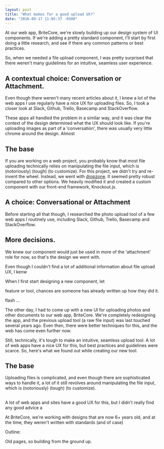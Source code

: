 ```yaml
---
layout: post
title: "What makes for a good upload UX?"
date: "2016-09-17 11:05:37 -0500"
---
```


At our web app, BriteCore, we're slowly building up our design system of UI components. If we're adding a pretty standard component, I'll start by first doing a little research, and see if there any common patterns or best practices.

So, when we needed a file upload component, I was pretty surprised that there weren't many guidelines for an intuitive, seamless user experience.

## A contextual choice: Conversation or Attachment.



Even though there weren't many recent articles about it, I knew a lot of the web apps I use regularly have a nice UX for uploading files. So, I took a closer look at Slack, Github, Trello, Basecamp and StackOverflow.

These apps all handled the problem in a similar way, and it was clear the context of the design determined what the UX should look like. If you're uploading images as part of a 'conversation', there was usually very little chrome around the design. Almost


## The base
If you are working on a web project, you probably know that most file uploading technically relies on manipulating the file input, which is (notoriously) (tough) (to customize). For this project, we didn't try and re-invent the wheel. Instead, we went with [dropzone](http://www.dropzonejs.com/). It seemed pretty robust compared to other options. We heavily modified it and created a custom component with our front-end framework, Knockout.js.

## A choice: Conversational or Attachment
Before starting all that though, I researched the photo upload tool of a few web apps I routinely use, including Slack, Github, Trello, Basecamp and StackOverflow.

## More decisions.

We knew our component would just be used in more of the 'attachment' role for now, so that's the design we went with.


Even though I couldn't find a lot of additional information about file upload UX, I kenw




When I first start designing a new component, let


 feature or tool, chances are someone has already written up how they did it.

flash ...

The other day, I had to come up with a new UI for uploading photos and other documents to our web app, BriteCore. We're completely redesigning the app, and the previous upload tool (a raw file input) was last touched several years ago. Even then, there were better techniques for this, and the web has come even further now.

Still, technically, it's tough to make an intuitive, seamless upload tool. A lot of web apps have a nice UX for this, but best practices and guidelines were scarce. So, here's what we found out while creating our new tool.

## The base

Uploading files is complicated, and even though there are sophisticated ways to handle it, a lot of it still revolves around manipulating the file input, which is (notoriously) (tough) (to customize).

##


A lot of web apps and sites have a good UX for this, but I didn't really find any good advice a



At BriteCore, we're working with designs that are now 6+ years old, and at the time, they weren't written with standards (and of case)

Outline:

Old pages, so building from the ground up.
